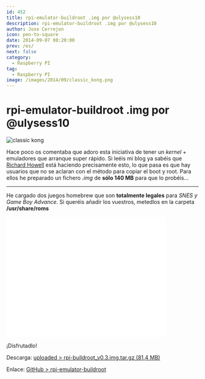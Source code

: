 ```yaml
---
id: 452
title: rpi-emulator-buildroot .img por @ulysess10
description: rpi-emulator-buildroot .img por @ulysess10
author: Jose Cerrejon
icon: pen-to-square
date: 2014-09-07 08:20:00
prev: /es/
next: false
category:
  - Raspberry PI
tag:
  - Raspberry PI
image: /images/2014/09/classic_kong.png
---
```


# rpi-emulator-buildroot .img por @ulysess10

![classic kong](/images/2014/09/classic_kong.png)

Hace poco os comentaba que adoro esta iniciativa de tener un *kernel* +  emuladores que arranque super rápido. Si leéis mi blog ya sabéis que [Richard Howell](https://github.com/rmaz) está haciendo precisamente esto, lo que pasa es que hay usuarios que no se aclaran con el método para copiar el boot y root. Para ellos he preparado un fichero *.img* de **sólo 140 MB** para que lo probéis...

- - -
He cargado dos juegos homebrew que son **totalmente legales** para *SNES y Game Boy Advance*. Si queréis añadir los vuestros, metedlos en la carpeta **/usr/share/roms**

<iframe width="420" height="315" src="//www.youtube.com/embed/SYOyKSXFS4E" frameborder="0" allowfullscreen></iframe>

¡Disfrutadlo!

Descarga: [uploaded > rpi-buildroot_v0.3.img.tar.gz (81,4 MB)](http://ul.to/amwaelky)

Enlace: [GitHub > rpi-emulator-buildroot](https://github.com/rmaz/rpi-emulator-buildroot)